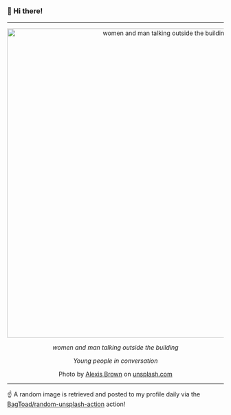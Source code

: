 ### 👋 Hi there!

----
<div align="center">
  <img width="720" src="https://images.unsplash.com/photo-1461280360983-bd93eaa5051b?crop=entropy&cs=tinysrgb&fit=max&fm=jpg&ixid=M3w1NTI0NDl8MHwxfHJhbmRvbXx8fHx8fHx8fDE3MDUyOTg0NDF8&ixlib=rb-4.0.3&q=80&w=1080" alt="women and man talking outside the building">
  
  <em>women and man talking outside the building</em>
  
  <em>Young people in conversation</em>
  
  Photo by [Alexis Brown](http://alexisrbrown.com) on [unsplash.com](https://unsplash.com/)
</div>

----

☝️ A random image is retrieved and posted to my profile daily via the [BagToad/random-unsplash-action](https://github.com/BagToad/random-unsplash-action) action!
